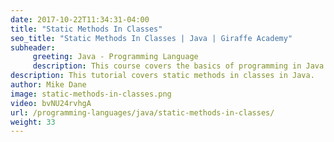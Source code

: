 ```yaml
---
date: 2017-10-22T11:34:31-04:00
title: "Static Methods In Classes"
seo_title: "Static Methods In Classes | Java | Giraffe Academy"
subheader:
     greeting: Java - Programming Language
     description: This course covers the basics of programming in Java. Work your way through the videos and we'll teach you everything you need to know to start your programming journey!
description: This tutorial covers static methods in classes in Java.
author: Mike Dane
image: static-methods-in-classes.png
video: bvNU24rvhgA
url: /programming-languages/java/static-methods-in-classes/
weight: 33
---
```

